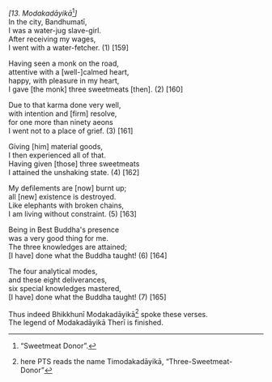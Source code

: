 *\[13. Modakadāyikā*[^1]*\]*  
In the city, Bandhumatī,  
I was a water-jug slave-girl.  
After receiving my wages,  
I went with a water-fetcher. (1) \[159\]

Having seen a monk on the road,  
attentive with a \[well-\]calmed heart,  
happy, with pleasure in my heart,  
I gave \[the monk\] three sweetmeats \[then\]. (2) \[160\]

Due to that karma done very well,  
with intention and \[firm\] resolve,  
for one more than ninety aeons  
I went not to a place of grief. (3) \[161\]

Giving \[him\] material goods,  
I then experienced all of that.  
Having given \[those\] three sweetmeats  
I attained the unshaking state. (4) \[162\]

My defilements are \[now\] burnt up;  
all \[new\] existence is destroyed.  
Like elephants with broken chains,  
I am living without constraint. (5) \[163\]

Being in Best Buddha's presence  
was a very good thing for me.  
The three knowledges are attained;  
\[I have\] done what the Buddha taught! (6) \[164\]

The four analytical modes,  
and these eight deliverances,  
six special knowledges mastered,  
\[I have\] done what the Buddha taught! (7) \[165\]

Thus indeed Bhikkhunī Modakadāyikā[^2] spoke these verses.  
The legend of Modakadāyikā Therī is finished.  
[^1]: “Sweetmeat Donor”.  
[^2]: here PTS reads the name Timodakadāyikā, “Three-Sweetmeat-Donor”
